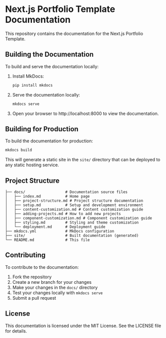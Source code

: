 # Next.js Portfolio Template Documentation

This repository contains the documentation for the Next.js Portfolio Template.

## Building the Documentation

To build and serve the documentation locally:

1. Install MkDocs:
   ```bash
   pip install mkdocs
   ```

2. Serve the documentation locally:
   ```bash
   mkdocs serve
   ```

3. Open your browser to http://localhost:8000 to view the documentation.

## Building for Production

To build the documentation for production:

```bash
mkdocs build
```

This will generate a static site in the `site/` directory that can be deployed to any static hosting service.

## Project Structure

```
├── docs/                  # Documentation source files
│   ├── index.md           # Home page
│   ├── project-structure.md # Project structure documentation
│   ├── setup.md           # Setup and development environment
│   ├── content-customization.md # Content customization guide
│   ├── adding-projects.md # How to add new projects
│   ├── component-customization.md # Component customization guide
│   ├── styling.md         # Styling and theme customization
│   └── deployment.md      # Deployment guide
├── mkdocs.yml             # MkDocs configuration
├── site/                  # Built documentation (generated)
└── README.md              # This file
```

## Contributing

To contribute to the documentation:

1. Fork the repository
2. Create a new branch for your changes
3. Make your changes in the `docs/` directory
4. Test your changes locally with `mkdocs serve`
5. Submit a pull request

## License

This documentation is licensed under the MIT License. See the LICENSE file for details.